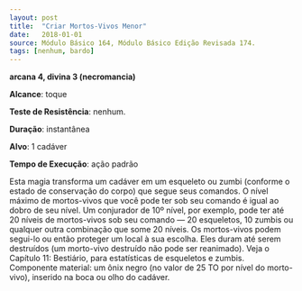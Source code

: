 ```yaml
---
layout: post
title:  "Criar Mortos-Vivos Menor"
date:   2018-01-01
source: Módulo Básico 164, Módulo Básico Edição Revisada 174.
tags: [nenhum, bardo]
---
```


**arcana 4, divina 3 (necromancia)**

**Alcance**: toque

**Teste de Resistência**: nenhum.

**Duração**: instantânea

**Alvo**: 1 cadáver

**Tempo de Execução**: ação padrão

Esta magia transforma um cadáver em um esqueleto ou zumbi (conforme o estado de conservação do corpo) que segue seus comandos. O nível máximo de mortos-vivos que você pode ter sob seu comando é igual ao dobro de seu nível. Um conjurador de 10º nível, por exemplo, pode ter até 20 níveis de mortos-vivos sob seu comando — 20 esqueletos, 10 zumbis ou qualquer outra combinação que some 20 níveis.
Os mortos-vivos podem segui-lo ou então proteger um local à sua escolha. Eles duram até serem destruídos (um morto-vivo destruído não pode ser reanimado). Veja o Capítulo 11: Bestiário, para estatísticas de esqueletos e zumbis.
Componente material: um ônix negro (no valor de 25 TO por nível do morto-vivo), inserido na boca ou olho do cadáver.
